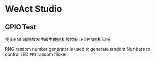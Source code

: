 # WeAct Studio
## GPIO Test

使用RNG随机数发生器生成随机数控制LED`PE3`随机闪烁

RNG random number generator is used to generate random Numbers to control LED `PE3` random flicker

